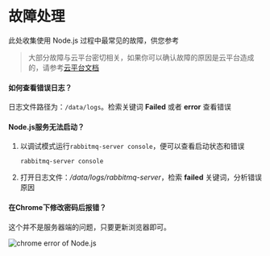 # 故障处理

此处收集使用 Node.js 过程中最常见的故障，供您参考

> 大部分故障与云平台密切相关，如果你可以确认故障的原因是云平台造成的，请参考[云平台文档](https://support.websoft9.com/docs/faq/zh/tech-instance.html)

#### 如何查看错误日志？

日志文件路径为：`/data/logs`。检索关键词 **Failed** 或者 **error** 查看错误

#### Node.js服务无法启动？

1. 以调试模式运行`rabbitmq-server console`，便可以查看启动状态和错误
   ```
   rabbitmq-server console
   ```
2. 打开日志文件：*/data/logs/rabbitmq-server*，检索 **failed** 关键词，分析错误原因


#### 在Chrome下修改密码后报错？

这个并不是服务器端的问题，只要更新浏览器即可。

![chrome error of Node.js](https://libs.websoft9.com/Websoft9/DocsPicture/zh/rabbitmq/rabbitmq-chromeerror-websoft9.png)

